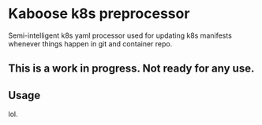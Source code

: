 # Kaboose k8s preprocessor

Semi-intelligent k8s yaml processor used for updating k8s manifests whenever things happen in git and container repo.

## This is a work in progress. Not ready for any use.

## Usage
lol.